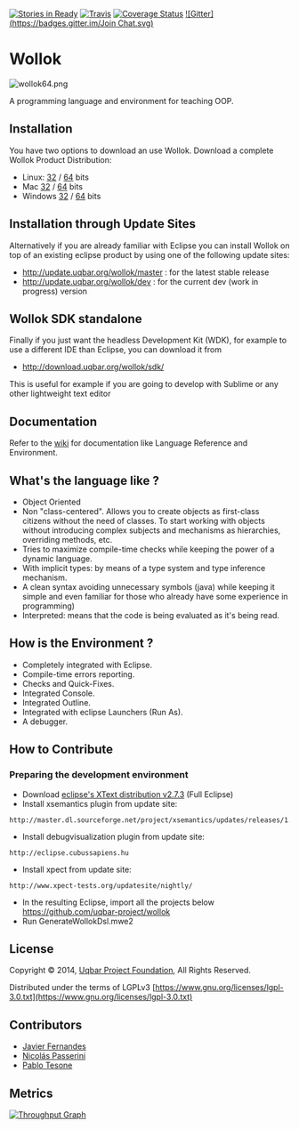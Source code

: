 [![Stories in Ready](https://badge.waffle.io/uqbar-project/wollok.png?label=ready&title=Ready)](https://waffle.io/uqbar-project/wollok)
[![Travis](https://travis-ci.org/uqbar-project/wollok.svg?branch=master)](https://travis-ci.org/uqbar-project/wollok?branch=master)
[![Coverage Status](https://coveralls.io/repos/uqbar-project/wollok/badge.svg?branch=master)](https://coveralls.io/r/uqbar-project/wollok?branch=master)
[![Gitter](https://badges.gitter.im/Join Chat.svg)](https://gitter.im/uqbar-project/wollok?utm_source=badge&utm_medium=badge&utm_campaign=pr-badge&utm_content=badge)
# Wollok #

![wollok64.png](https://bitbucket.org/repo/annz6R/images/1431350970-wollok64.png)


A programming language and environment for teaching OOP.

## Installation ##

You have two options to download an use Wollok.
Download a complete Wollok Product Distribution:
* Linux: [32](http://download.uqbar.org/wollok-linux.gtk.x86.zip) / [64](http://download.uqbar.org/wollok-linux.gtk.x86_64.zip) bits
* Mac [32](http://download.uqbar.org/wollok-macosx.cocoa.x86.zip) / [64](http://download.uqbar.org/wollok-macosx.cocoa.x86_64.zip) bits
* Windows [32](http://download.uqbar.org/wollok-win32.win32.x86.zip) / [64](http://download.uqbar.org/wollok-win32.win32.x86_64.zip) bits

## Installation through Update Sites ##

Alternatively if you are already familiar with Eclipse you can install Wollok on top of an existing eclipse product by using one of the following update sites:

* http://update.uqbar.org/wollok/master : for the latest stable release
* http://update.uqbar.org/wollok/dev : for the current dev (work in progress) version

## Wollok SDK standalone ##

Finally if you just want the headless Development Kit (WDK), for example to use a different IDE than Eclipse, you can download it from

* http://download.uqbar.org/wollok/sdk/

This is useful for example if you are going to develop with Sublime or any other lightweight text editor

## Documentation ##

Refer to the [wiki](https://github.com/uqbar-project/wollok/wiki/Home) for documentation like Language Reference and Environment.

## What's the language like ? ##

* Object Oriented
* Non "class-centered". Allows you to create objects as first-class citizens without the need of classes. To start working with objects without introducing complex subjects and mechanisms as hierarchies, overriding methods, etc.
* Tries to maximize compile-time checks while keeping the power of a dynamic language.
* With implicit types: by means of a type system and type inference mechanism.
* A clean syntax avoiding unnecessary symbols (java) while keeping it simple and even familiar for those who already have some experience in programming) 
* Interpreted: means that the code is being evaluated as it's being read.

## How is the Environment ? ##

* Completely integrated with Eclipse.
* Compile-time errors reporting.
* Checks and Quick-Fixes.
* Integrated Console.
* Integrated Outline.
* Integrated with eclipse Launchers (Run As).
* A debugger.

## How to Contribute ##
### Preparing the development environment ###

 * Download [eclipse's XText distribution v2.7.3](http://www.eclipse.org/Xtext/download.html) (Full Eclipse)
 * Install xsemantics plugin from update site:
```
http://master.dl.sourceforge.net/project/xsemantics/updates/releases/1.7
```
 * Install debugvisualization plugin from update site:
```
http://eclipse.cubussapiens.hu
```
 * Install xpect from update site:
```
http://www.xpect-tests.org/updatesite/nightly/
```
 * In the resulting Eclipse, import all the projects below https://github.com/uqbar-project/wollok
 * Run GenerateWollokDsl.mwe2

## License ##

Copyright © 2014, [Uqbar Project Foundation](http://www.uqbar-project.org/), All Rights Reserved.

Distributed under the terms of LGPLv3
[https://www.gnu.org/licenses/lgpl-3.0.txt](https://www.gnu.org/licenses/lgpl-3.0.txt)

## Contributors ##

* [Javier Fernandes](http://ar.linkedin.com/pub/javier-fernandes/4/441/14/)
* [Nicolás Passerini](http://ar.linkedin.com/in/nicolaspasserini)
* [Pablo Tesone](http://ar.linkedin.com/in/tesonep)


## Metrics ##
[![Throughput Graph](https://graphs.waffle.io/uqbar-project/wollok/throughput.svg)](https://waffle.io/uqbar-project/wollok/metrics)
